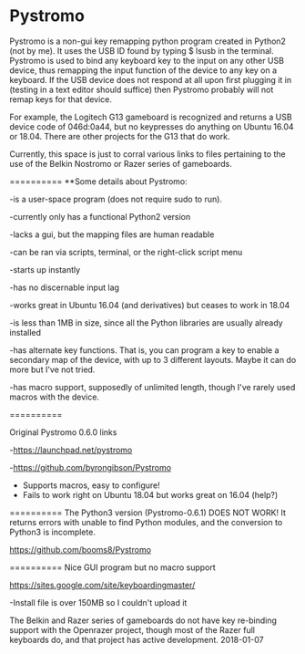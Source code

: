 # Pystromo

Pystromo is a non-gui key remapping python program created in Python2 (not by me).  It uses the USB ID found by typing
$ lsusb
in the terminal.  Pystromo is used to bind any keyboard key to the input on any other USB device, thus remapping
the input function of the device to any key on a keyboard.  If the USB device does not respond at all upon first
plugging it in (testing in a text editor should suffice) then Pystromo probably will not remap keys for that device.

For example, the Logitech G13 gameboard is recognized and returns a USB device code of 046d:0a44, but
no keypresses do anything on Ubuntu 16.04 or 18.04.  There are other projects for the G13 that do work.

Currently, this space is just to corral various links to files pertaining to the use of
the Belkin Nostromo or Razer series of gameboards.

==========
**Some details about Pystromo:

-is a user-space program (does not require sudo to run).

-currently only has a functional Python2 version

-lacks a gui, but the mapping files are human readable

-can be ran via scripts, terminal, or the right-click script menu

-starts up instantly

-has no discernable input lag

-works great in Ubuntu 16.04 (and derivatives) but ceases to work in 18.04

-is less than 1MB in size, since all the Python libraries are usually already installed

-has alternate key functions. That is, you can program a key to enable a secondary map of the device, with up to 3 different layouts. Maybe it can do more but I've not tried.

-has macro support, supposedly of unlimited length, though I've rarely used macros with the device.

==========


Original Pystromo 0.6.0 links

-https://launchpad.net/pystromo

-https://github.com/byrongibson/Pystromo
  - Supports macros, easy to configure!
  - Fails to work right on Ubuntu 18.04 but works great on 16.04 (help?)

==========
The Python3 version (Pystromo-0.6.1) DOES NOT WORK!  It returns errors with unable to find Python modules, and the conversion to Python3 is incomplete.

https://github.com/booms8/Pystromo

==========
Nice GUI program but no macro support

https://sites.google.com/site/keyboardingmaster/

  -Install file is over 150MB so I couldn't upload it

The Belkin and Razer series of gameboards do not have key re-binding support with the Openrazer project,
though most of the Razer full keyboards do, and that project has active development. 2018-01-07
